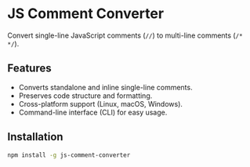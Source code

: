 # JS Comment Converter

Convert single-line JavaScript comments (`//`) to multi-line comments (`/* */`).

## Features

- Converts standalone and inline single-line comments.
- Preserves code structure and formatting.
- Cross-platform support (Linux, macOS, Windows).
- Command-line interface (CLI) for easy usage.

## Installation

```bash
npm install -g js-comment-converter

